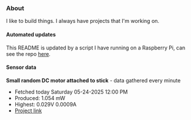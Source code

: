 ### About
I like to build things. I always have projects that I'm working on.

#### Automated updates
This README is updated by a script I have running on a Raspberry Pi, can see the repo [here](https://github.com/jdc-cunningham/raspi-git-repo-updater).

#### Sensor data


**Small random DC motor attached to stick** - data gathered every minute
- Fetched today Saturday 05-24-2025 12:00 PM
- Produced: 1.054 mW
- Highest: 0.029V 0.0009A
- [Project link](https://github.com/jdc-cunningham/turbine-raspi)